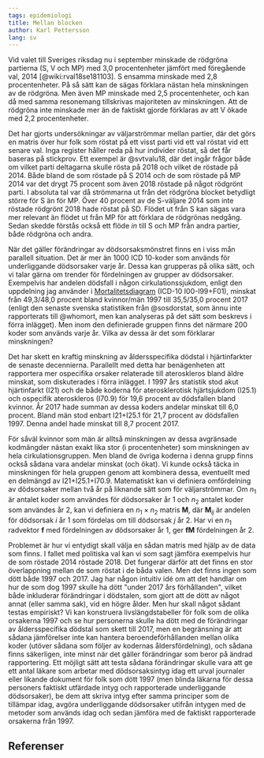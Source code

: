 ```yaml
---
tags: epidemiologi
title: Mellan blocken
author: Karl Pettersson
lang: sv
---
```


Vid valet till Sveriges riksdag nu i september minskade de rödgröna partierna
(S, V och MP) med 3,0 procentenheter jämfört med föregående val, 2014
[@wiki:rval18se181103]. S ensamma minskade med 2,8 procentenheter. På så sätt
kan de sägas förklara nästan hela minskningen av de rödgröna. Men även MP
minskade med 2,5 procentenheter, och kan då med samma resonemang tillskrivas
majoriteten av minskningen. Att de rödgröna inte minskade mer än de faktiskt
gjorde förklaras av att V ökade med 2,2 procentenheter.

Det har gjorts undersökningar av väljarströmmar mellan partier, där det görs en
matris över hur folk som röstat på ett visst parti vid ett val röstat vid ett
senare val. Inga register håller reda på hur individer röstat, så det får
baseras på stickprov. Ett exempel är @svtvalu18, där det ingår frågor både om
vilket parti deltagarna skulle rösta på 2018 och vilket de röstade på 2014.
Både bland de som röstade på S 2014 och de som röstade på MP 2014 var det drygt
75 procent som även 2018 röstade på något rödgrönt parti. I absoluta tal var då
strömmarna ut från det rödgröna blocket betydligt större för S än för MP. Över
40 procent av de S-väljare 2014 som inte röstade rödgrönt 2018 hade röstat på
SD. Flödet ut från S kan sägas vara mer relevant än flödet ut från MP för att
förklara de rödgrönas nedgång. Sedan skedde förstås också ett flöde *in* till S
och MP från andra partier, både rödgröna och andra.

När det gäller förändringar av dödsorsaksmönstret finns en i viss mån parallell
situation. Det är mer än 1000 ICD 10-koder som används för underliggande
dödsorsaker varje år. Dessa kan grupperas på olika sätt, och vi talar gärna om
trender för fördelningen av grupper av dödsorsaker. Exempelvis har andelen
dödsfall i någon cirkulationssjukdom, enligt den uppdelning jag använder i
[Mortalitetsdiagram](https://mortchart.klpn.se/) (ICD-10 I00-I99+F01), minskat
från 49,3/48,0 procent bland kvinnor/män 1997 till 35,5/35,0 procent 2017
(enligt den senaste svenska statistiken från @sosdorstat, som ännu inte
rapporterats till @whomort, men kan analyseras på det sätt som beskrevs i förra
inlägget). Men inom den definierade gruppen finns det närmare 200 koder som
används varje år. Vilka av dessa är det som förklarar minskningen?

Det har skett en kraftig minskning av åldersspecifika dödstal i hjärtinfarkter
de senaste decennierna. Parallellt med detta har benägenheten att rapportera
mer ospecifika orsaker relaterade till ateroskleros bland äldre minskat, som
diskuterades i förra inlägget. I 1997 års statistik stod akut hjärtinfarkt
(I21) och de både koderna för aterosklerotisk hjärtsjukdom (I25.1) och
ospecifik ateroskleros (I70.9) för 19,6 procent av dödsfallen bland kvinnor. År
2017 hade summan av dessa koders andelar minskat till 6,0 procent. Bland män
stod enbart I21+I25.1 för 21,7 procent av dödsfallen 1997. Denna andel hade
minskat till 8,7 procent 2017.

För såväl kvinnor som män är alltså minskningen av dessa avgränsade
kodmängder nästan exakt lika stor (i procentenheter) som minskningen av
hela cirkulationsgruppen. Men bland de övriga koderna i denna grupp finns också
sådana vara andelar minskat (och ökat). Vi kunde också täcka in minskningen för
hela gruppen genom att kombinera dessa, eventuellt med en delmängd av
I21+I25.1+I70.9. Matematiskt kan vi definiera omfördelning av dödsorsaker
mellan två år på liknande sätt som för väljarströmmar. Om $n_1$ är antalet
koder som användes för dödsorsaker år 1 och $n_2$ antalet koder som användes år
2, kan vi definiera en $n_1\times n_2$ matris $\mathbf{M}$, där
$\mathbf{M}_{ij}$ är andelen för dödsorsak $i$ år 1 som fördelas om till dödsorsak
$j$ år 2. Har vi en $n_1$ radvektor $\mathbf{f}$ med fördelningen av
dödsorsaker år 1, ger $\mathbf{fM}$ fördelningen år 2.

Problemet är hur vi entydigt skall välja en sådan matris med hjälp av de data
som finns. I fallet med politiska val kan vi som sagt jämföra exempelvis hur de
som röstade 2014 röstade 2018. Det fungerar därför att det finns en stor
överlappning mellan de som röstat i de båda valen. Men det finns ingen som dött
både 1997 och 2017. Jag har någon intuitiv idé om att det handlar om hur de som
dog 1997 skulle ha dött "under 2017 års förhållanden", vilket både inkluderar
förändringar i dödstalen, som gjort att de dött av något annat (eller samma
sak), vid en högre ålder. Men hur skall något sådant testas empiriskt? Vi kan
konstruera livslängdstabeller för folk som de olika orsakerna 1997 och se hur
personerna skulle ha dött med de förändringar av åldersspecifika dödstal som
skett till 2017, men en begränsning är att sådana jämförelser inte kan hantera
beroendeförhållanden mellan olika koder (utöver sådana som följer av kodernas
åldersfördelning), och sådana finns säkerligen, inte minst när det gäller
förändringar som beror på ändrad rapportering. Ett möjligt sätt att testa
sådana förändringar skulle vara att ge ett antal läkare som arbetar med
dödsorsaksintyg idag ett urval journaler eller likande dokument för folk som
dött 1997 (men blinda läkarna för dessa personers faktiskt utfärdade intyg och
rapporterade underliggande dödsorsaker), be dem att skriva intyg efter samma
principer som de tillämpar idag, avgöra underliggande dödsorsaker utifrån
intygen med de metoder som används idag och sedan jämföra med de faktiskt
rapporterade orsakerna från 1997.

## Referenser
